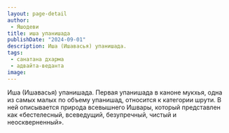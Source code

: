 ```yaml
---
layout: page-detail
author:
 - Яшодеви
title: иша упанишада
publishDate: "2024-09-01"
description: Иша (Ишавасья) упанишада.
tags:
 - санатана дхарма
 - адвайта-веданта
image: 
---
```


Иша (Ишавасья) упанишада.
Первая упанишада в каноне мукхья, одна из самых малых по объему упанишад, относится к категории шрути. В ней описывается природа всевышнего Ишвары, который представлен как «бестелесный, всеведущий, безупречный, чистый и неоскверненный».

